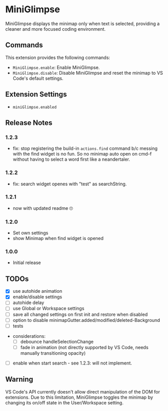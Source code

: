 # MiniGlimpse

MiniGlimpse displays the minimap only when text is selected, providing a cleaner and more focused coding environment.


## Commands

This extension provides the following commands:

* `MiniGlimpse.enable`: Enable MiniGlimpse.
* `MiniGlimpse.disable`: Disable MiniGlimpse and reset the minimap to VS Code's default settings.


## Extension Settings

* `miniGlimpse.enabled`


## Release Notes

### 1.2.3
* fix: stop registering the build-in `actions.find` command b/c messing with the find widget is no fun.
So no minimap auto open on cmd-f without having to select a word first like a neandertaler.

### 1.2.2
* fix: search widget openes with "test" as searchString.

### 1.2.1
* now with updated readme :roll_eyes:

### 1.2.0
* Set own settings
* show Minimap when find widget is opened

### 1.0.0
* Initial release



## TODOs

* [x] use autohide animation
* [x] enable/disable settings
* [ ] autohide delay
* [ ] use Global or Workspace settings
* [ ] save all changed settings on first init and restore when disabled
* [ ] option to disable minimapGutter.added/modified/deleted-Background
* [ ] tests

* considerations:
    * [ ] debounce handleSelectionChange
    * [ ] fade in animation (not directly supported by VS Code, needs manually transitioning opacity)

* [ ] enable when start search - see 1.2.3: will not implement.

## Warning

VS Code's API currently doesn't allow direct manipulation of the DOM for extensions.
Due to this limitation, MiniGlimpse toggles the minimap by changing its on/off state in the User/Workspace setting.
